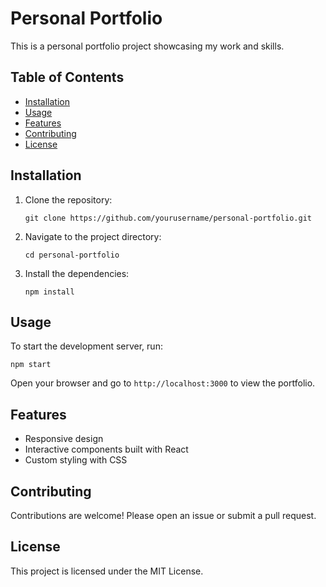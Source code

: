 # Personal Portfolio

This is a personal portfolio project showcasing my work and skills.

## Table of Contents

- [Installation](#installation)
- [Usage](#usage)
- [Features](#features)
- [Contributing](#contributing)
- [License](#license)

## Installation

1. Clone the repository:
   ```
   git clone https://github.com/yourusername/personal-portfolio.git
   ```
2. Navigate to the project directory:
   ```
   cd personal-portfolio
   ```
3. Install the dependencies:
   ```
   npm install
   ```

## Usage

To start the development server, run:
```
npm start
```
Open your browser and go to `http://localhost:3000` to view the portfolio.

## Features

- Responsive design
- Interactive components built with React
- Custom styling with CSS

## Contributing

Contributions are welcome! Please open an issue or submit a pull request.

## License

This project is licensed under the MIT License.